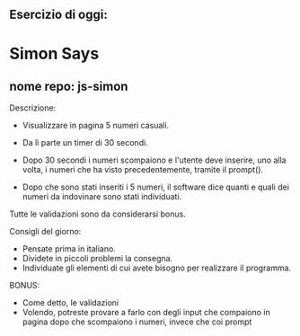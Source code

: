 ## Esercizio di oggi: 
# Simon Says
## nome repo: js-simon

Descrizione:

- Visualizzare in pagina 5 numeri casuali.
- Da lì parte un timer di 30 secondi.

- Dopo 30 secondi i numeri scompaiono e l'utente deve inserire, uno alla volta, i numeri che ha visto precedentemente, tramite il prompt().

- Dopo che sono stati inseriti i 5 numeri, il software dice quanti e quali dei numeri da indovinare sono stati individuati.

Tutte le validazioni sono da considerarsi bonus.

Consigli del giorno:
* Pensate prima in italiano.
* Dividete in piccoli problemi la consegna.
* Individuate gli elementi di cui avete bisogno per realizzare il programma.

BONUS:

- Come detto, le validazioni
- Volendo, potreste provare a farlo con degli input che compaiono in pagina dopo che scompaiono i numeri, invece che coi prompt